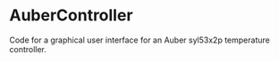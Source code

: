 # AuberController
Code for a graphical user interface for an Auber syl53x2p temperature controller.
